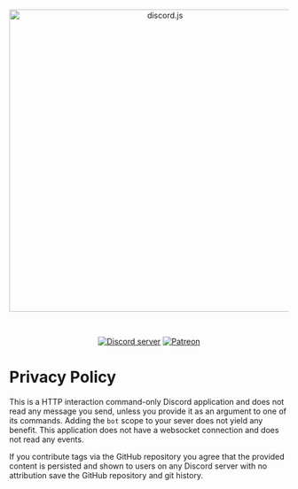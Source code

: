 <div align="center">
  <br />
  <p>
    <a href="https://discord.js.org"><img src="https://discord.js.org/static/logo.svg" width="546" alt="discord.js" /></a>
  </p>
  <br />
  <p>
    <a href="https://discord.gg/djs"><img src="https://img.shields.io/discord/222078108977594368?color=5865F2&logo=discord&logoColor=white" alt="Discord server" /></a>
    <a href="https://www.patreon.com/discordjs"><img src="https://img.shields.io/badge/donate-patreon-F96854.svg" alt="Patreon" /></a>
  </p>
</div>

# Privacy Policy

This is a HTTP interaction command-only Discord application and does not read any message you send, unless you provide it as an argument to one of its commands. Adding the `bot` scope to your sever does not yield any benefit. This application does not have a websocket connection and does not read any events.

If you contribute tags via the GitHub repository you agree that the provided content is persisted and shown to users on any Discord server with no attribution save the GitHub repository and git history.
